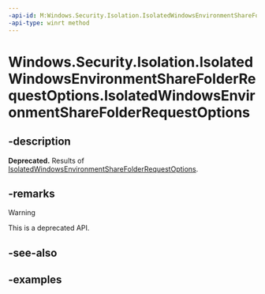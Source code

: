 ```yaml
---
-api-id: M:Windows.Security.Isolation.IsolatedWindowsEnvironmentShareFolderRequestOptions.#ctor
-api-type: winrt method
---
```


<!-- Method syntax.
public IsolatedWindowsEnvironmentShareFolderRequestOptions.IsolatedWindowsEnvironmentShareFolderRequestOptions()
-->

# Windows.Security.Isolation.IsolatedWindowsEnvironmentShareFolderRequestOptions.IsolatedWindowsEnvironmentShareFolderRequestOptions

## -description

**Deprecated.** Results of [IsolatedWindowsEnvironmentShareFolderRequestOptions](isolatedwindowsenvironmentsharefolderrequestoptions.md).

## -remarks

> [!WARNING]
> This is a deprecated API.

## -see-also

## -examples

